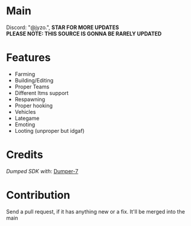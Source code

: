 # Main
Discord: "@jyzo.",
**STAR FOR MORE UPDATES**
</br>
**PLEASE NOTE: THIS SOURCE IS GONNA BE RARELY UPDATED**
</br>

# Features
- Farming
- Building/Editing
- Proper Teams 
- Different ltms support
- Respawning
- Proper hooking
- Vehicles
- Lategame
- Emoting
- Looting (unproper but idgaf)
 
# Credits
*Dumped SDK with*: [Dumper-7](https://github.com/Encryqed/Dumper-7)

# Contribution
Send a pull request, if it has anything new or a fix. It'll be merged into the main
